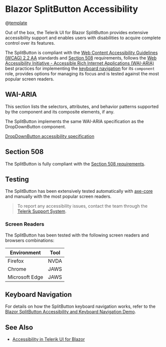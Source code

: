 
# Blazor SplitButton Accessibility

@[template](/_contentTemplates/common/parameters-table-styles.md#table-layout)

Out of the box, the Telerik UI for Blazor SplitButton provides extensive accessibility support and enables users with disabilities to acquire complete control over its features.

The SplitButton is compliant with the [Web Content Accessibility Guidelines (WCAG) 2.2 AA](https://www.w3.org/TR/WCAG22/) standards and [Section 508](https://www.section508.gov/) requirements, follows the [Web Accessibility Initiative - Accessible Rich Internet Applications (WAI-ARIA)](https://www.w3.org/WAI/ARIA/apg/) best practices for implementing the [keyboard navigation](#keyboard-navigation) for its `component` role, provides options for managing its focus and is tested against the most popular screen readers.

## WAI-ARIA

This section lists the selectors, attributes, and behavior patterns supported by the component and its composite elements, if any.

The SplitButton implements the same WAI-ARIA specification as the DropDownButton component.

[DropDownButton accessibility specification]({{dropdownbutton_a11y_link}})

## Section 508

The SplitButton is fully compliant with the [Section 508 requirements](http://www.section508.gov/).

## Testing

The SplitButton has been extensively tested automatically with [axe-core](https://github.com/dequelabs/axe-core) and manually with the most popular screen readers.

> To report any accessibility issues, contact the team through the [Telerik Support System](https://www.telerik.com/account/support-center).

### Screen Readers

The SplitButton has been tested with the following screen readers and browsers combinations:

| Environment | Tool |
| ----------- | ---- |
| Firefox | NVDA |
| Chrome | JAWS |
| Microsoft Edge | JAWS |

## Keyboard Navigation

For details on how the SplitButton keyboard navigation works, refer to the [Blazor SplitButton Accessibility and Keyboard Navigation Demo](https://demos.telerik.com/blazor-ui/splitbutton/keyboard-navigation).

## See Also

* [Accessibility in Telerik UI for Blazor](slug:accessibility-overview)